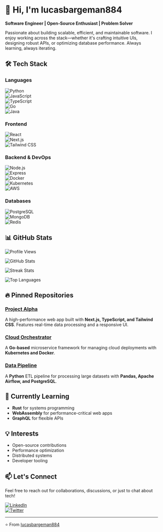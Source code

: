 # 👋 Hi, I'm lucasbargeman884  

**Software Engineer | Open-Source Enthusiast | Problem Solver**  

Passionate about building scalable, efficient, and maintainable software. I enjoy working across the stack—whether it's crafting intuitive UIs, designing robust APIs, or optimizing database performance. Always learning, always iterating.  

## 🛠 Tech Stack  

### Languages  
![Python](https://img.shields.io/badge/-Python-3776AB?logo=python&logoColor=white)  
![JavaScript](https://img.shields.io/badge/-JavaScript-F7DF1E?logo=javascript&logoColor=black)  
![TypeScript](https://img.shields.io/badge/-TypeScript-3178C6?logo=typescript&logoColor=white)  
![Go](https://img.shields.io/badge/-Go-00ADD8?logo=go&logoColor=white)  
![Java](https://img.shields.io/badge/-Java-007396?logo=java&logoColor=white)  

### Frontend  
![React](https://img.shields.io/badge/-React-61DAFB?logo=react&logoColor=black)  
![Next.js](https://img.shields.io/badge/-Next.js-000000?logo=next.js&logoColor=white)  
![Tailwind CSS](https://img.shields.io/badge/-Tailwind_CSS-38B2AC?logo=tailwind-css&logoColor=white)  

### Backend & DevOps  
![Node.js](https://img.shields.io/badge/-Node.js-339933?logo=node.js&logoColor=white)  
![Express](https://img.shields.io/badge/-Express-000000?logo=express&logoColor=white)  
![Docker](https://img.shields.io/badge/-Docker-2496ED?logo=docker&logoColor=white)  
![Kubernetes](https://img.shields.io/badge/-Kubernetes-326CE5?logo=kubernetes&logoColor=white)  
![AWS](https://img.shields.io/badge/-AWS-232F3E?logo=amazon-aws&logoColor=white)  

### Databases  
![PostgreSQL](https://img.shields.io/badge/-PostgreSQL-4169E1?logo=postgresql&logoColor=white)  
![MongoDB](https://img.shields.io/badge/-MongoDB-47A248?logo=mongodb&logoColor=white)  
![Redis](https://img.shields.io/badge/-Redis-DC382D?logo=redis&logoColor=white)  

## 📊 GitHub Stats  

![Profile Views](https://komarev.com/ghpvc/?username=lucasbargeman884&color=blue&label=Profile+Views)  

![GitHub Stats](https://github-readme-stats.vercel.app/api?username=lucasbargeman884&show_icons=true&theme=dark&hide_border=true)  

![Streak Stats](https://github-readme-streak-stats.herokuapp.com/?user=lucasbargeman884&theme=dark&hide_border=true)  

![Top Languages](https://github-readme-stats.vercel.app/api/top-langs/?username=lucasbargeman884&layout=compact&theme=dark&hide_border=true)  

## 🔥 Pinned Repositories  

### [Project Alpha](https://github.com/lucasbargeman884/project-alpha)  
A high-performance web app built with **Next.js, TypeScript, and Tailwind CSS**. Features real-time data processing and a responsive UI.  

### [Cloud Orchestrator](https://github.com/lucasbargeman884/cloud-orchestrator)  
A **Go-based** microservice framework for managing cloud deployments with **Kubernetes and Docker**.  

### [Data Pipeline](https://github.com/lucasbargeman884/data-pipeline)  
A **Python** ETL pipeline for processing large datasets with **Pandas, Apache Airflow, and PostgreSQL**.  

## 🌱 Currently Learning  
- **Rust** for systems programming  
- **WebAssembly** for performance-critical web apps  
- **GraphQL** for flexible APIs  

## 💡 Interests  
- Open-source contributions  
- Performance optimization  
- Distributed systems  
- Developer tooling  

## 📫 Let's Connect  
Feel free to reach out for collaborations, discussions, or just to chat about tech!  

[![LinkedIn](https://img.shields.io/badge/-LinkedIn-0A66C2?logo=linkedin&logoColor=white)](https://linkedin.com/in/lucasbargeman884)  
[![Twitter](https://img.shields.io/badge/-Twitter-1DA1F2?logo=twitter&logoColor=white)](https://twitter.com/lucasbargeman884)  

---

⭐ From [lucasbargeman884](https://github.com/lucasbargeman884)

